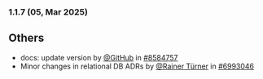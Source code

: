 ### 1.1.7 (05, Mar 2025)
## Others
- docs: update version by [<u>@GitHub</u>](https://www.github.com/GitHub) in [#8584757](https://github.com/buerokratt/Buerokratt-onboarding/commit/8584757)
- Minor changes in relational DB ADRs by [<u>@Rainer Türner</u>](https://www.github.com/RainerTürner) in [#6993046](https://github.com/buerokratt/Buerokratt-onboarding/commit/6993046)
